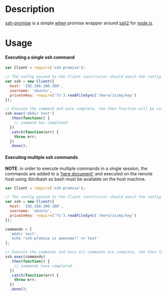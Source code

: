 Description
===========

[ssh-promise](https://github.com/antonosmond/ssh-promise) is a simple [when](https://www.npmjs.com/package/when) promise wrapper around [ssh2](https://www.npmjs.com/package/ssh2) for [node.js](http://nodejs.org/).


Usage
===============

#### Executing a single ssh command
```javascript
var Client = require('ssh-promise');

// The config passed to the Client constructor should match the config required by ssh2
var ssh = new Client({
  host: '192.168.100.100',
  username: 'ubuntu',
  privateKey: require('fs').readFileSync('/here/is/my/key')
});

// Execute the command and once complete, the then function will be called
ssh.exec('mkdir test')
  .then(function() {
    // command has completed
  })
  .catch(function(err) {
    throw err;
  })
  .done();

```


#### Executing multiple ssh commands
**NOTE**: in order to execute multiple commands in a single session, the commands are added to a ['here document'](http://en.wikipedia.org/wiki/Here_document) and executed on the remote host using /bin/bash so bash must be available on the host machine.

```javascript
var Client = require('ssh-promise');

// The config passed to the Client constructor should match the config required by ssh2
var ssh = new Client({
  host: '192.168.100.100',
  username: 'ubuntu',
  privateKey: require('fs').readFileSync('/here/is/my/key')
});

commands = [
  'mkdir test',
  'echo "ssh-promise is awesome!" >> test'
];

// Execute the commands and once all commands are complete, the then function will be called
ssh.exec(commands)
  .then(function() {
    // commands have completed
  })
  .catch(function(err) {
    throw err;
  })
  .done();

```
